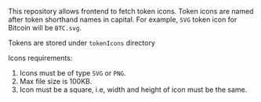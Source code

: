 This repository allows frontend to fetch token icons. Token icons are named after token shorthand names in capital. For example, `SVG` token icon for Bitcoin will be `BTC.svg`.

Tokens are stored under `tokenIcons` directory

Icons requirements:
1. Icons must be of type `SVG` or `PNG`.
2. Max file size is 100KB.
3. Icon must be a square, i.e, width and height of icon must be the same.
